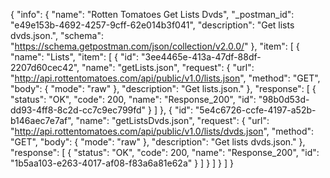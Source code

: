 {
  "info": {
    "name": "Rotten Tomatoes Get Lists Dvds",
    "_postman_id": "e49e153b-4692-4257-9cff-62e014b3f041",
    "description": "Get lists dvds.json.",
    "schema": "https://schema.getpostman.com/json/collection/v2.0.0/"
  },
  "item": [
    {
      "name": "Lists",
      "item": [
        {
          "id": "3ee4465e-413a-47df-88df-2207d60cec42",
          "name": "getLists.json",
          "request": {
            "url": "http://api.rottentomatoes.com/api/public/v1.0/lists.json",
            "method": "GET",
            "body": {
              "mode": "raw"
            },
            "description": "Get lists.json."
          },
          "response": [
            {
              "status": "OK",
              "code": 200,
              "name": "Response_200",
              "id": "98b0d53d-dd93-4ff8-8c2d-cc7c9ec799fd"
            }
          ]
        },
        {
          "id": "5e4c6726-ccfe-4197-a52b-b146aec7e7af",
          "name": "getListsDvds.json",
          "request": {
            "url": "http://api.rottentomatoes.com/api/public/v1.0/lists/dvds.json",
            "method": "GET",
            "body": {
              "mode": "raw"
            },
            "description": "Get lists dvds.json."
          },
          "response": [
            {
              "status": "OK",
              "code": 200,
              "name": "Response_200",
              "id": "1b5aa103-e263-4017-af08-f83a6a81e62a"
            }
          ]
        }
      ]
    }
  ]
}